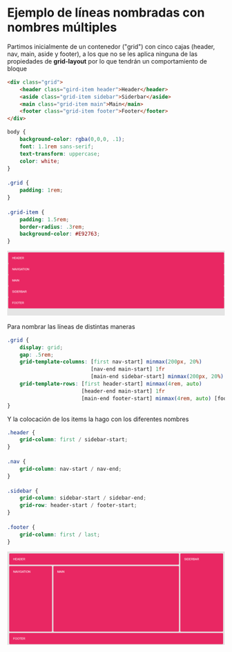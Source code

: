 # Ejemplo de líneas nombradas con nombres múltiples

Partimos inicialmente de un contenedor ("grid") con cinco cajas (header, nav,  main, aside y footer), a los que no se les aplica ninguna de las propiedades de **grid-layout** por lo que tendrán un comportamiento de bloque

```html
<div class="grid">
    <header class="gird-item header">Header</header>
    <aside class="grid-item sidebar">Siderbar</aside>
    <main class="grid-item main">Main</main>
    <footer class="grid-item footer">Footer</footer>
</div>
```

```scss
body {
    background-color: rgba(0,0,0, .1);
    font: 1.1rem sans-serif;
    text-transform: uppercase;
    color: white;
}

.grid {
    padding: 1rem;
}

.grid-item {
    padding: 1.5rem;
    border-radius: .3rem;
    background-color: #E92763;
}
```

![01-state](./doc/img/01-state.png)

Para nombrar las líneas de distintas maneras

```scss
.grid {
    display: grid;
    gap: .5rem;
    grid-template-columns: [first nav-start] minmax(200px, 20%)
                           [nav-end main-start] 1fr
                           [main-end sidebar-start] minmax(200px, 20%) [sidebar-end last];
    grid-template-rows: [first header-start] minmax(4rem, auto)
                        [header-end main-start] 1fr
                        [main-end footer-start] minmax(4rem, auto) [footer-end last];
}
```

Y la colocación de los items la hago con los diferentes nombres

```scss
.header {
    grid-column: first / sidebar-start;
}

.nav {
    grid-column: nav-start / nav-end;
}

.sidebar {
    grid-column: sidebar-start / sidebar-end;
    grid-row: header-start / footer-start;
}

.footer {
    grid-column: first / last;
}
```

![02-state](./doc/img/02-state.gif)
